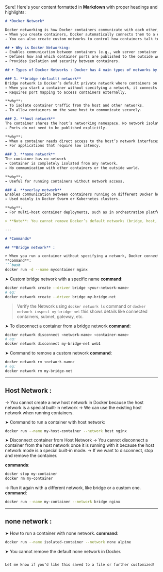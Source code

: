 Sure! Here's your content formatted in **Markdown** with proper headings and highlights:

````markdown
# *Docker Network* 

Docker networking is how Docker containers communicate with each other, with the host machine, and with the outside world (internet or other networks).  
→ When you create containers, Docker automatically connects them to a default network unless you specify otherwise.  
→ You can also create custom networks to control how containers talk to each other.

## ➤ Why is Docker Networking: 
→ Enables communication between containers (e.g., web server container talking to a database container).  
→ Defines how and which container ports are published to the outside world.  
→ Provides isolation and security between containers.

## ➤ Types of Docker Networks : Docker has 4 main types of networks by default.

### 1. **bridge (default) network**  
Bridge network is Docker’s default private network where containers on the same host can communicate with each other using IP addresses.  
→ When you start a container without specifying a network, it connects to this default bridge network.  
→ Requires port mapping to access containers externally.

**why**:  
→ To isolate container traffic from the host and other networks.  
→ To allow containers on the same host to communicate securely.

### 2. **host network**  
The container shares the host’s networking namespace. No network isolation, the container uses the host’s IP address and ports directly.  
→ Ports do not need to be published explicitly.

**why**:  
→ When a container needs direct access to the host’s network interfaces.  
→ For applications that require low latency.

### 3. **none network**  
The container has no network  
→ Container is completely isolated from any network.  
→ No communication with other containers or the outside world.

**why**:  
→ Useful for running containers without network access.

### 4. **overlay network**  
Enables communication between containers running on different Docker hosts.  
→ Used mainly in Docker Swarm or Kubernetes clusters.

**why**:  
→ For multi-host container deployments, such as in orchestration platforms or clusters.

> **Note**: You cannot remove Docker’s default networks (bridge, host, and none) because they are built-in and essential for Docker to function properly.

---

# *Commands*

## **Bridge network** :

➤ When you run a container without specifying a network, Docker connects it to the default bridge network.  
**command**:  
```bash
docker run -d --name mycontainer nginx
````

➤ Custom bridge network with a specific name
**command**:

```bash
docker network create --driver bridge <your-network-name>
# eg:
docker network create --driver bridge my-bridge-net
```

> Verify the Network using `docker network ls` command or
> `docker network inspect my-bridge-net` this shows details like connected containers, subnet, gateway, etc.

➤ To disconnect a container from a bridge network
**command**:

```bash
docker network disconnect <network-name> <container-name>
# eg:
docker network disconnect my-bridge-net web1
```

➤ Command to remove a custom network
**command**:

```bash
docker network rm <network-name>
# eg:
docker network rm my-bridge-net
```

---

## **Host Network** :

→ You cannot create a new host network in Docker because the host network is a special built-in network
→ We can use the existing host network when running containers.

➤ Command to run a container with host network:

```bash
docker run --name my-host-container --network host nginx
```

➤ Disconnect container from Host Network
→ You cannot disconnect a container from the host network once it is running with it because the host network mode is a special built-in mode.
→ If we want to disconnect, stop and remove the container.

**commands**:

```bash
docker stop my-container  
docker rm my-container
```

→ Run it again with a different network, like bridge or a custom one.
**command**:

```bash
docker run --name my-container --network bridge nginx
```

---

## **none network** :

➤ How to run a container with none network.
**command**:

```bash
docker run --name isolated-container --network none alpine
```

➤ You cannot remove the default none network in Docker.

```

Let me know if you'd like this saved to a file or further customized!
```
